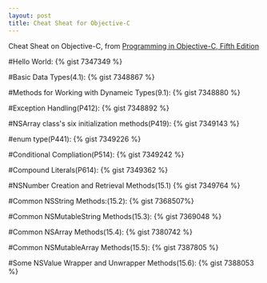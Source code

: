 ```yaml
---
layout: post
title: Cheat Sheat for Objective-C
---
```

Cheat Sheat on Objective-C, from [Programming in Objective-C, Fifth Edition](http://book.douban.com/subject/11622649/)



#Hello World:
{% gist 7347349 %}



#Basic Data Types(4.1):
{% gist 7348867 %}



#Methods for Working with Dynameic Types(9.1):
{% gist 7348880 %}



#Exception Handling(P412):
{% gist 7348892 %}



#NSArray class's six initialization methods(P419):
{% gist 7349143 %}



#enum type(P441):
{% gist 7349226 %}



#Conditional Compliation(P514):
{% gist 7349242 %}



#Compound Literals(P614):
{% gist 7349362 %}



#NSNumber Creation and Retrieval Methods(15.1)
{% gist 7349764 %}



#Common NSString Methods:(15.2):
{% gist 7368507%}



#Common NSMutableString Methods(15.3):
{% gist 7369048 %}



#Common NSArray Methods(15.4):
{% gist 7380742 %}



#Common NSMutableArray Methods(15.5):
{% gist 7387805 %}



#Some NSValue Wrapper and Unwrapper Methods(15.6):
{% gist 7388053 %}
